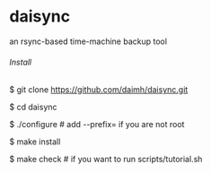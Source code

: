 # daisync
an rsync-based time-machine backup tool

###### Install
$ git clone https://github.com/daimh/daisync.git

$ cd daisync

$ ./configure # add --prefix=<SOME DIRECTORY> if you are not root

$ make install

$ make check \# if you want to run scripts/tutorial.sh
